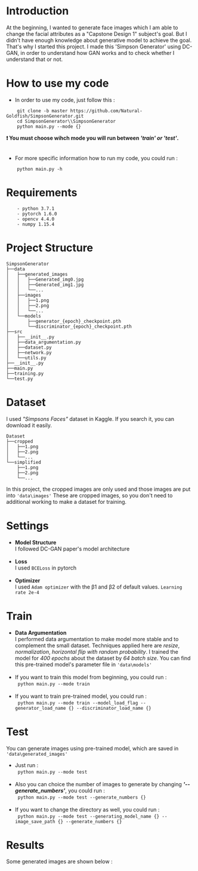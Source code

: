 # Introduction  
At the beginning, I wanted to generate face images which I am able to change the facial attributes as a "Capstone Design 1" subject's goal. 
    But I didn't have enough knowledge about generative model to achieve the goal.
    That's why I started this project. I made this 'Simpson Generator' using DC-GAN, in order to understand how GAN works and to check whether I understand that or not. 

# How to use my code  
- In order to use my code, just follow this :  
```
    git clone -b master https://github.com/Natural-Goldfish/SimpsonGenerator.git  
    cd SimpsonGenerator\\SimpsonGenerator
    python main.py --mode {}
```
**❗ You must choose wihch mode you will run between _'train' or 'test'_.**</br></br>

- For more specific information how to run my code, you could run :
```
    python main.py -h
```

# Requirements
```
    - python 3.7.1
    - pytorch 1.6.0
    - opencv 4.4.0
    - numpy 1.15.4
```

# Project Structure  
    SimpsonGenerator
    ├──data
    │   ├──generated_images
    │   │   ├──Generated_img0.jpg
    │   │   ├──Generated_img1.jpg
    │   │   └──...
    │   ├──images
    │   │   ├──1.png
    │   │   ├──2.png
    │   │   └──...
    │   └──models
    │       ├──generator_{epoch}_checkpoint.pth
    │       └──discriminator_{epoch}_checkpoint.pth
    ├──src
    │   ├──__init__.py
    │   ├──data_argumentation.py
    │   ├──dataset.py
    │   ├──network.py
    │   └──utils.py
    ├──__init__.py
    ├──main.py
    ├──training.py
    └──test.py  


# Dataset  
I used _"Simpsons Faces"_ dataset in Kaggle. If you search it, you can download it easily.

```
Dataset
├──cropped
│   ├──1.png
│   ├──2.png
│   └──...
└──simplified
    ├──1.png
    ├──2.png
    └──...
```  

In this project, the cropped images are only used and those images are put into ``` 'data\images' ```
These are cropped images, so you don't need to additional working to make a dataset for training.
    
# Settings  
- **Model Structure**  
I followed DC-GAN paper's model architecture</br></br>
- **Loss**  
I used ```BCELoss``` in pytorch</br></br>
- **Optimizer**  
I used ```Adam optimizer``` with the β1 and β2 of default values. ```Learning rate 2e-4```

# Train  
- **Data Argumentation**  
I performed data argumentation to make model more stable and to complement the small dataset. Techniques applied here are _resize_, _normalization_, _horizontal flip with random probability_.
I trained the model for _400 epochs_ about the dataset by _64 batch size_. You can find this pre-trained model's parameter file in ```'data\models'```  </br></br>
- If you want to train this model from beginning, you could run :  
``` python main.py --mode train```  </br></br>
- If you want to train pre-trained model, you could run :  
``` python main.py --mode train --model_load_flag --generator_load_name {} --discriminator_load_name {}```

# Test  
You can generate images using pre-trained model, which are saved in ```'data\generated_images'```  
- Just run :  
``` python main.py --mode test```  </br></br>
- Also you can choice the number of images to generate by changing _**'--generate_numbers'**_, you could run :  
``` python main.py --mode test --generate_numbers {}```  </br></br>
- If you want to change the directory as well, you could run :  
``` python main.py --mode test --generating_model_name {} --image_save_path {} --generate_numbers {}```

# Results  
Some generated images are shown below :


